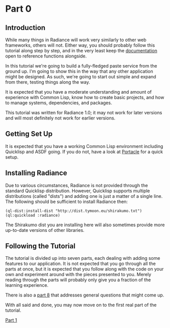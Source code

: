 # Part 0
## Introduction
While many things in Radiance will work very similarly to other web frameworks, others will not. Either way, you should probably follow this tutorial along step by step, and in the very least keep the [documentation](https://shirakumo.github.io/radiance) open to reference functions alongside.

In this tutorial we're going to build a fully-fledged paste service from the ground up. I'm going to show this in the way that any other application might be designed. As such, we're going to start out simple and expand from there, testing things along the way.

It is expected that you have a moderate understanding and amount of experience with Common Lisp, know how to create basic projects, and how to manage systems, dependencies, and packages.

This tutorial was written for Radiance 1.0; it may not work for later versions and will most definitely not work for earlier versions.

## Getting Set Up
It is expected that you have a working Common Lisp environment including Quicklisp and ASDF going. If you do not, have a look at [Portacle](https://shinmera.github.io/portacle) for a quick setup.

## Installing Radiance
Due to various circumstances, Radiance is not provided through the standard Quicklisp distribution. However, Quicklisp supports multiple distributions (called "dists") and adding one is just a matter of a single line. The following should be sufficient to install Radiance then:

```common-lisp
(ql-dist:install-dist "http://dist.tymoon.eu/shirakumo.txt")
(ql:quickload :radiance)
```

The Shirakumo dist you are installing here will also sometimes provide more up-to-date versions of other libraries.

## Following the Tutorial
The tutorial is divided up into seven parts, each dealing with adding some features to our application. It is not expected that you go through all the parts at once, but it is expected that you follow along with the code on your own and experiment around with the pieces presented to you. Merely reading through the parts will probably only give you a fraction of the learning experience.

There is also a [part 8](Part%208.md) that addresses general questions that might come up.

With all said and done, you may now move on to the first real part of the tutorial.

[Part 1](Part%201.md)

